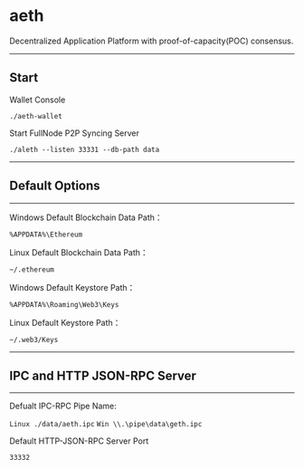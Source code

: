 # aeth
Decentralized Application Platform with proof-of-capacity(POC) consensus.

---

## Start

Wallet Console 

`./aeth-wallet`

Start FullNode P2P Syncing Server

`./aleth --listen 33331 --db-path data`

---

## Default Options

---

Windows Default Blockchain Data Path：

`%APPDATA%\Ethereum`

Linux Default Blockchain Data Path：

`~/.ethereum`

Windows Default Keystore Path：

`%APPDATA%\Roaming\Web3\Keys`

Linux Default Keystore Path：

`~/.web3/Keys`

---

## IPC and HTTP JSON-RPC Server

---

Defualt IPC-RPC Pipe Name:

`Linux ./data/aeth.ipc`
`Win \\.\pipe\data\geth.ipc`

Default HTTP-JSON-RPC Server Port

`33332`